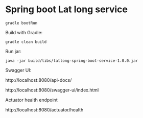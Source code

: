# Spring boot Lat long service

```shell
gradle bootRun
```

Build with Gradle:

```shell
gradle clean build
```
Run jar:

```shell
java -jar build/libs/latlong-spring-boot-service-1.0.0.jar
```

Swagger UI:

http://localhost:8080/api-docs/

http://localhost:8080/swagger-ui/index.html


Actuator health endpoint

http://localhost:8080/actuator/health


